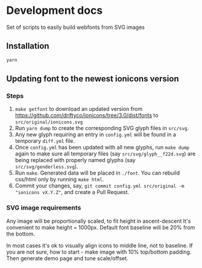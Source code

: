 Development docs
================

Set of scripts to easily build webfonts from SVG images

Installation
------------

```sh
yarn
```


Updating font to the newest ionicons version
------------------------------------------------

### Steps

1. `make getfont` to download an updated version from https://github.com/driftyco/ionicons/tree/3.0/dist/fonts to `src/original/ionicons.svg`
3. Run `yarn dump` to create the corresponding SVG glyph files in `src/svg`.
4. Any new glyph requiring an entry in `config.yml` will be found in a temporary `diff.yml` file.
5. Once `config.yml` has been updated with all new glyphs, run `make dump` again to make sure all temporary files (say `src/svg/glyph__f22d.svg`) are being replaced with properly named glyphs (say `src/svg/genderless.svg`).
6. Run `make`. Generated data will be placed in `./font`. You can rebuild css/html only by running `make html`.
7. Commit your changes, say, `git commit config.yml src/original -m "ionicons vX.Y.Z"`, and create a Pull Request.

### SVG image requirements

Any image will be proportionally scaled, to fit height in ascent-descent
It's convenient to make height = 1000px. Default font baseline will be 20% from
the bottom.

In most cases it's ok to visually align icons to middle line, not to baseline.
If you are not sure, how to start - make image with 10% top/bottom padding.
Then generate demo page and tune scale/offset.
